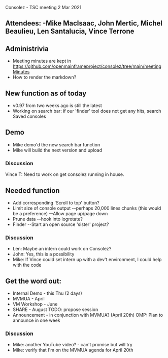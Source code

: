 Consolez - TSC meeting 2 Mar 2021

## Attendees: -Mike MacIsaac, John Mertic, Michel Beaulieu, Len Santalucia, Vince Terrone 

## Administrivia
 - Meeting minutes are kept in https://github.com/openmainframeproject/consolez/tree/main/meetingMinutes
 - How to render the markdown? 

## New function as of today 
 - v0.97 from two weeks ago is still the latest
 - Working on search bar:
   if our 'finder' tool does not get any hits, search Saved consoles

## Demo 
  - Mike demo'd the new search bar function
  - Mike will build the next version and upload 

### Discussion
Vince T: Need to work on get consolez running in house.

## Needed function 
 - Add corresponding 'Scroll to top' button? 
 - Limit size of console output 
    --perhaps 20,000 lines chunks (this would be a preference) 
    --Allow page up/page down 
 - Prune data
    --hook into logrotate? 
 - Finder --Start an open source 'sister' project?

### Discussion
 - Len: Maybe an intern could work on Consolez?
 - John: Yes, this is a possibility
 - Mike: If Vince could set intern up with a dev't environment, I could help with the code

## Get the word out: 
  - Internal Demo - this Thu (2 days)
  - MVMUA - April 
  - VM Workshop - June 
  - SHARE - August   TODO: propose session 
  - Announcement - in conjunction with MVMUA?  (April 20th)
    OMP: Plan to announce in one week

### Discussion
 - Mike: another YouTube video? - can't promise but will try
 - Mike: verify that I'm on the MVMUA agenda for April 20th 

